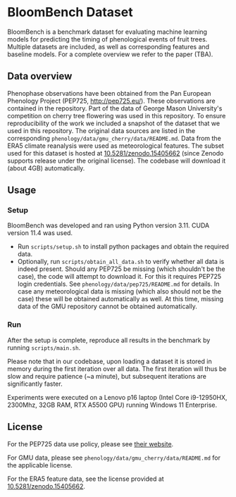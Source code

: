 

# BloomBench Dataset

BloomBench is a benchmark dataset for evaluating machine learning models for predicting the timing of phenological events of fruit trees. Multiple datasets are included, as well as corresponding features and baseline models. For a complete overview we refer to the paper (TBA).

## Data overview

Phenophase observations have been obtained from the Pan European Phenology Project (PEP725, http://pep725.eu/). These observations are contained in the repository.
Part of the data of George Mason University's competition on cherry tree flowering was used in this repository. To ensure reproducibility of the work we included a snapshot of the dataset that we used in this repository. The original data sources are listed in the corresponding `phenology/data/gmu_cherry/data/README.md`.
Data from the ERA5 climate reanalysis were used as meteorological features. The subset used for this dataset is hosted at [10.5281/zenodo.15405662](https://doi.org/10.5281/zenodo.15405662) (since Zenodo supports release under the original license). The codebase will download it (about 4GB) automatically.

## Usage

### Setup

BloomBench was developed and ran using Python version 3.11. CUDA version 11.4 was used.

- Run `scripts/setup.sh` to install python packages and obtain the required data.
- Optionally, run `scripts/obtain_all_data.sh` to verify whether all data is indeed present. Should any PEP725 be missing (which shouldn't be the case), the code will attempt to download it. For this it requires PEP725 login credentials. See `phenology/data/pep725/README.md` for details. In case any meteorological data is missing (which also should not be the case) these will be obtained automatically as well. At this time, missing data of the GMU repository cannot be obtained automatically.

### Run

After the setup is complete, reproduce all results in the benchmark by running `scripts/main.sh`.

Please note that in our codebase, upon loading a dataset it is stored in memory during the first iteration over all data. The first iteration will thus be slow and require patience (~a minute), but subsequent iterations are significantly faster.

Experiments were executed on a Lenovo p16 laptop (Intel Core i9-12950HX, 2300Mhz, 32GB RAM, RTX A5500 GPU) running Windows 11 Enterprise.

## License

For the PEP725 data use policy, please see [their website](http://www.pep725.eu/downloads/PEP725_Data_Use_Policy.pdf).

For GMU data, please see `phenology/data/gmu_cherry/data/README.md` for the applicable license.

For the ERA5 feature data, see the license provided at [10.5281/zenodo.15405662](https://doi.org/10.5281/zenodo.15405662).
